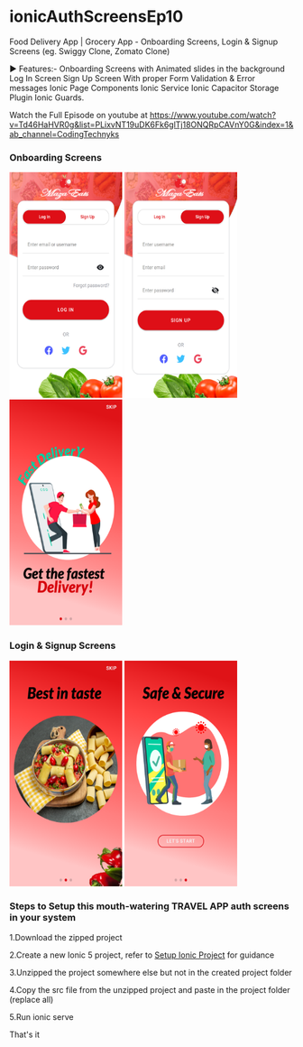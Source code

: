 # ionicAuthScreensEp10
Food Delivery App | Grocery App - Onboarding Screens, Login &amp; Signup Screens (eg. Swiggy Clone, Zomato Clone)

► Features:-
      Onboarding Screens with Animated slides in the background
      Log In Screen
      Sign Up Screen
      With proper Form Validation & Error messages
      Ionic Page Components
      Ionic Service
      Ionic Capacitor Storage Plugin
      Ionic Guards.

Watch the Full Episode on youtube at https://www.youtube.com/watch?v=Td46HaHVR0g&list=PLixvNT19uDK6Fk6glTj18ONQRpCAVnY0G&index=1&ab_channel=CodingTechnyks

### Onboarding Screens
<img src="https://github.com/Nykz/ionicAuthScreensEp10/blob/main/screenshots/screen1.png" width="200" height="400" />
<img src="https://github.com/Nykz/ionicAuthScreensEp10/blob/main/screenshots/screen2.png" width="200" height="400" />
<img src="https://github.com/Nykz/ionicAuthScreensEp10/blob/main/screenshots/screen3.png" width="200" height="400" />

### Login & Signup Screens
<img src="https://github.com/Nykz/ionicAuthScreensEp10/blob/main/screenshots/screen4.png" width="200" height="400" />
<img src="https://github.com/Nykz/ionicAuthScreensEp10/blob/main/screenshots/screen5.png" width="200" height="400" />

### Steps to Setup this mouth-watering TRAVEL APP auth screens in your system

1.Download the zipped project

2.Create a new Ionic 5 project, refer to <a href="https://www.youtube.com/watch?v=hmB2PYraBZk&t=6s&ab_channel=CodingTechnyks">Setup Ionic Project</a> for guidance

3.Unzipped the project somewhere else but not in the created project folder

4.Copy the src file from the unzipped project and paste in the project folder (replace all)

5.Run ionic serve

That's it
